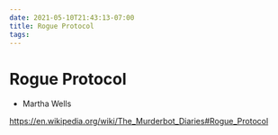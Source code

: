 ```yaml
---
date: 2021-05-10T21:43:13-07:00
title: Rogue Protocol
tags: 
---
```


# Rogue Protocol

* Martha Wells

https://en.wikipedia.org/wiki/The_Murderbot_Diaries#Rogue_Protocol